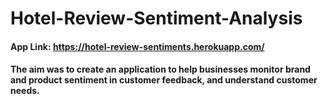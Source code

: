 # Hotel-Review-Sentiment-Analysis
#### App Link: https://hotel-review-sentiments.herokuapp.com/
#### The aim was to create an application to help businesses monitor brand and product sentiment in customer feedback, and understand customer needs.
